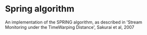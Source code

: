 # Spring algorithm

An implementation of the SPRING algorithm, as described in 'Stream Monitoring under the TimeWarping Distance', Sakurai et al, 2007
